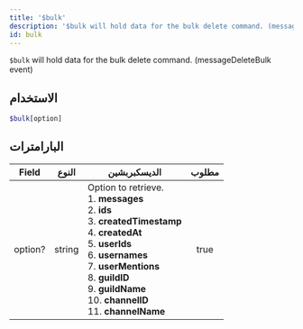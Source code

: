 ```yaml
---
title: '$bulk'
description: '$bulk will hold data for the bulk delete command. (messageDeleteBulk event)'
id: bulk
---
```


`$bulk` will hold data for the bulk delete command. (messageDeleteBulk event)

## الاستخدام

```php
$bulk[option]
```

## البارامترات

| Field   | النوع  | الديسكبربشين                                                                                                                                                                                                                                                                                                                                                      | مطلوب |
| ------- | ------ | ----------------------------------------------------------------------------------------------------------------------------------------------------------------------------------------------------------------------------------------------------------------------------------------------------------------------------------------------------------------- |:-----:|
| option? | string | Option to retrieve. <br /> 1. **messages** <br /> 2. **ids** <br /> 3. **createdTimestamp** <br /> 4. **createdAt** <br /> 5. **userIds** <br /> 6. **usernames**  <br /> 7. **userMentions** <br /> 8. **guildID** <br /> 9. **guildName** <br /> 10. **channelID** <br /> 11. **channelName** | true  |